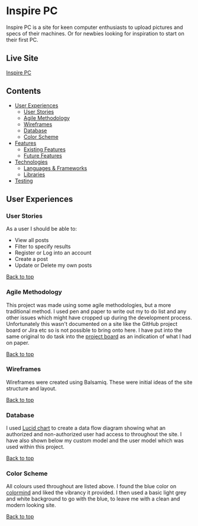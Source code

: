 # Inspire PC

Inspire PC is a site for keen computer enthusiasts to upload pictures and specs of their machines.  Or for newbies looking for inspiration to start on their first PC. 

## Live Site
[Inspire PC](https://inspire-pc.herokuapp.com/)

## Contents
- [User Experiences](#user-experience)
  - [User Stories](#user-stories)
  - [Agile Methodology](#agile-methodology)
  - [Wireframes](#wireframes)
  - [Database](#database)
  - [Color Scheme](#color-scheme)
- [Features](#features)
  - [Existing Features](#existing-features)
  - [Future Features](#future-features)
- [Technologies](#technologies)
  - [Languages & Frameworks](#languages-and-frameworks)
  - [Libraries](#libraries)
- [Testing](#testing)

## **User Experiences**
### **User Stories**

As a user I should be able to:
  - View all posts
  - Filter to specify results
  - Register or Log into an account
  - Create a post
  - Update or Delete my own posts

[Back to top](#contents)

### **Agile Methodology**

This project was made using some agile methodologies, but a more traditional method.  I used pen and paper to write out my to do list and any other issues which might have cropped up during the development process.  Unfortunately this wasn't documented on a site like the GitHub project board or Jira etc so is not possible to bring onto here.  I have put into the same original to do task into the [project board](https://github.com/users/camerong-dev/projects/4) as an indication of what I had on paper. 

[Back to top](#contents)

### **Wireframes**

Wireframes were created using Balsamiq.  These were initial ideas of the site structure and layout. 

[Back to top](#contents)

### **Database**

I used [Lucid chart](https://lucidchart.com/pages/) to create a data flow diagram showing what an authorized and non-authorized user had access to throughout the site. I have also shown below my custom model and the user model which was used within this project.

[Back to top](#contents)

### **Color Scheme**

All colours used throughout are listed above.  I found the blue color on [colormind](https://www.colormind.io) and liked the vibrancy it provided.  I then used a basic light grey and white background to go with the blue, to leave me with a clean and modern looking site.  

[Back to top](#contents)



